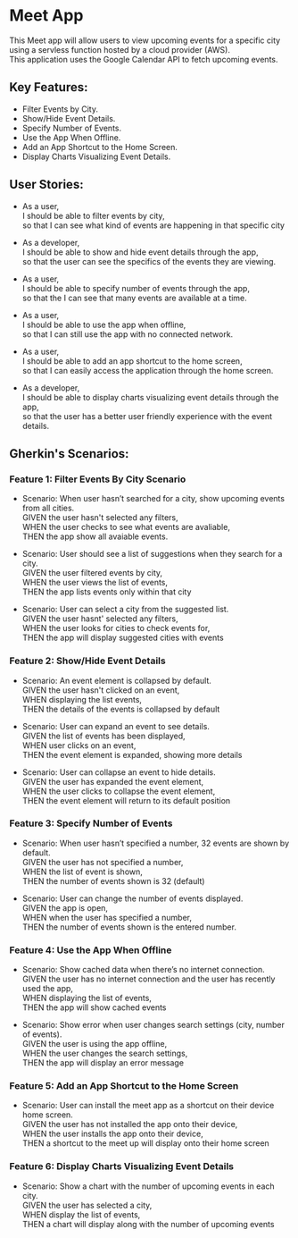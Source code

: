 # Meet App

This Meet app will allow users to view upcoming events for a
specific city using a servless function hosted by a cloud provider (AWS).<br/>
This application uses the Google Calendar API to fetch upcoming events.

## Key Features:

- Filter Events by City.
- Show/Hide Event Details.
- Specify Number of Events.
- Use the App When Offline.
- Add an App Shortcut to the Home Screen.
- Display Charts Visualizing Event Details.

## User Stories:

- As a user, <br/>
  I should be able to filter events by city, <br/>
  so that I can see what kind of events are happening in that specific city

- As a developer, <br/>
  I should be able to show and hide event details through the app, <br/>
  so that the user can see the specifics of the events they are viewing.

- As a user, <br/>
  I should be able to specify number of events through the app, <br/>
  so that the I can see that many events are available at a time.

- As a user, <br/>
  I should be able to use the app when offline, <br/>
  so that I can still use the app with no connected network.

- As a user, <br/>
  I should be able to add an app shortcut to the home screen, <br/>
  so that I can easily access the application through the home screen.

- As a developer, <br/>
  I should be able to display charts visualizing event details through the app, <br/>
  so that the user has a better user friendly experience with the event details.

## Gherkin's Scenarios:

### Feature 1: Filter Events By City Scenario

- Scenario: When user hasn’t searched for a city, show upcoming events from all cities.<br/>
  GIVEN the user hasn't selected any filters, <br/>
  WHEN the user checks to see what events are avaliable,<br/>
  THEN the app show all avaiable events.

- Scenario: User should see a list of suggestions when they search for a city.<br/>
  GIVEN the user filtered events by city, <br/>
  WHEN the user views the list of events,<br/>
  THEN the app lists events only within that city

- Scenario: User can select a city from the suggested list.<br/>
  GIVEN the user hasnt' selected any filters, <br/>
  WHEN the user looks for cities to check events for,<br/>
  THEN the app will display suggested cities with events

### Feature 2: Show/Hide Event Details

- Scenario: An event element is collapsed by default.<br/>
  GIVEN the user hasn't clicked on an event, <br/>
  WHEN displaying the list events,<br/>
  THEN the details of the events is collapsed by default

- Scenario: User can expand an event to see details.<br/>
  GIVEN the list of events has been displayed, <br/>
  WHEN user clicks on an event,<br/>
  THEN the event element is expanded, showing more details

- Scenario: User can collapse an event to hide details.<br/>
  GIVEN the user has expanded the event element, <br/>
  WHEN the user clicks to collapse the event element,<br/>
  THEN the event element will return to its default position

### Feature 3: Specify Number of Events

- Scenario: When user hasn’t specified a number, 32 events are shown by default.<br/>
  GIVEN the user has not specified a number, <br/>
  WHEN the list of event is shown,<br/>
  THEN the number of events shown is 32 (default)

- Scenario: User can change the number of events displayed.<br/>
  GIVEN the app is open, <br/>
  WHEN when the user has specified a number,<br/>
  THEN the number of events shown is the entered number.

### Feature 4: Use the App When Offline

- Scenario: Show cached data when there’s no internet connection.<br/>
  GIVEN the user has no internet connection and the user has recently used the app, <br/>
  WHEN displaying the list of events,<br/>
  THEN the app will show cached events

- Scenario: Show error when user changes search settings (city, number of events).<br/>
  GIVEN the user is using the app offline, <br/>
  WHEN the user changes the search settings,<br/>
  THEN the app will display an error message

### Feature 5: Add an App Shortcut to the Home Screen

- Scenario: User can install the meet app as a shortcut on their device home screen.<br/>
  GIVEN the user has not installed the app onto their device, <br/>
  WHEN the user installs the app onto their device,<br/>
  THEN a shortcut to the meet up will display onto their home screen

### Feature 6: Display Charts Visualizing Event Details

- Scenario: Show a chart with the number of upcoming events in each city.<br/>
  GIVEN the user has selected a city, <br/>
  WHEN display the list of events,<br/>
  THEN a chart will display along with the number of upcoming events
